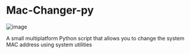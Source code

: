 # Mac-Changer-py
![image](https://github.com/FerPoxa/Mac-Changer-py/assets/113585786/bad93454-92e4-48eb-a1cc-c5caab1690dd)

A small multiplatform Python script that allows you to change the system MAC address using system utilities

